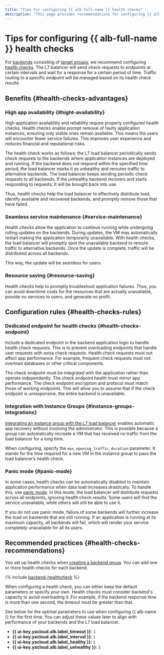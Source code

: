 ```yaml
---
title: "Tips for configuring {{ alb-full-name }} health checks"
description: "This page provides recommendations for configuring {{ alb-name }} health checks."
---
```


# Tips for configuring {{ alb-full-name }} health checks

For [backends](backend-group.md) consisting of [target groups](target-group.md), we recommend configuring [health checks](backend-group.md#health-checks). The L7 balancer will send check requests to endpoints at certain intervals and wait for a response for a certain period of time. Traffic routing to a specific endpoint will be managed based on its health check results.

## Benefits {#health-checks-advantages}

### High app availability {#hight-availability}

High application availability and reliability require properly configured health checks. Health checks enable prompt removal of faulty application instances, ensuring only stable ones remain available. This means the users will encounter fewer service failures. This improves user experience and reduces financial and reputational risks.

The health check works as follows: the L7 load balancer periodically sends check requests to the backends where application instances are deployed and running. If the backend does not respond within the specified time period, the load balancer marks it as unhealthy and reroutes traffic to alternative backends. The load balancer keeps sending periodic check requests to all backends. If the unhealthy backend recovers and starts responding to requests, it will be brought back into use.

Thus, health checks help the load balancer to effectively distribute load, identify available and recovered backends, and promptly remove those that have failed.

### Seamless service maintenance {#service-maintenance}

Health checks allow the application to continue running while undergoing rolling updates on the backends. During updates, the VM may automatically restart making the application temporarily unavailable. With health checks, the load balancer will promptly spot the unavailable backend to reroute traffic to alternative backends. Once the update is complete, traffic will be distributed across all backends.

This way, the update will be seamless for users.

### Resource saving {#resource-saving}

Health checks help to promptly troubleshoot application failures. Thus, you can avoid downtime costs for the resources that are actually unavailable, provide no services to users, and generate no profit.

## Configuration rules {#health-checks-rules}

### Dedicated endpoint for health checks {#health-checks-endpoint}

Include a dedicated endpoint in the backend application logic to handle health check requests.
This is to prevent overloading endpoints that handle user requests with extra check requests. Health check requests must not affect app performance. For example, frequent check requests must not overload databases or other critical components.

The check endpoint must be integrated with the application rather than operate independently. The check endpoint health must mirror app performance. The check endpoint encryption and protocol must match those of working endpoints. This will allow you to assume that if the check endpoint is unresponsive, the entire backend is unavailable.

### Integration with Instance Groups {#instance-groups-integrations}

[Integrating an instance group with the L7 load balancer](../../compute/concepts/instance-groups/balancers.md) enables automatic app recovery without involving the administrator. This is possible because a group can automatically recreate a VM that has received no traffic from the load balancer for a long time.

When configuring, specify the `max_opening_traffic_duration` parameter. It stands for the time required for a new VM in the instance group to pass the load balancer’s health check.

### Panic mode {#panic-mode}

In some cases, health checks can be automatically disabled to maintain application performance when data load increases drastically. To handle this, use [panic mode](backend-group.md#panic-mode). In this mode, the load balancer will distribute requests across all endpoints, ignoring health check results. Some users will find the service unavailable, while others will still be able to use it.

If you do not use panic mode, failure of some backends will further increase the load on backends that are still running. If an application is running at its maximum capacity, all backends will fail, which will render your service completely unavailable for all its users.

## Recommended practices {#health-checks-recommendations}

You set up health checks when [creating a backend group](../operations/backend-group-create.md). You can add one or more health checks for each backend.

{% include [backend-healthcheck](../../_includes/application-load-balancer/backend-healthcheck.md) %}

When configuring a health check, you can either keep the default parameters or specify your own. Health checks must consider backend's capacity to avoid overloading it. For example, if the backend response time is more than one second, the timeout must be greater than that.

See below for the optimal parameters to use when configuring {{ alb-name }} for the first time. You can adjust these values later to align with performance of your backends and the L7 load balancer.

* **{{ ui-key.yacloud.alb.label_timeout }}**: `1`
* **{{ ui-key.yacloud.alb.label_interval }}**: `1`
* **{{ ui-key.yacloud.alb.label_healthy }}**: `2`
* **{{ ui-key.yacloud.alb.label_unhealthy }}**: `3`


